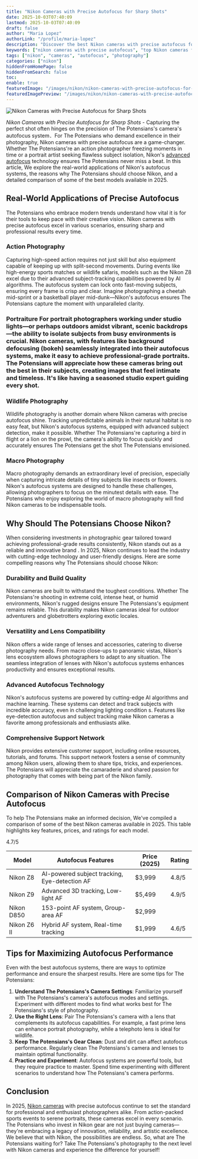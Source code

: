 ```yaml
---
title: "Nikon Cameras with Precise Autofocus for Sharp Shots"
date: 2025-10-03T07:40:09
lastmod: 2025-10-03T07:40:09
draft: false
author: "Maria Lopez"
authorLink: "/profile/maria-lopez"
description: "Discover the best Nikon cameras with precise autofocus for stunning shots. Capture every moment with accuracy and ease. Find your perfect camera today!"
keywords: ["nikon cameras with precise autofocus", "top Nikon cameras for sharp shots", "advanced Nikon autofocus systems"]
tags: ["nikon", "cameras", "autofocus", "photography"]
categories: ["nikon"]
hiddenFromHomePage: false
hiddenFromSearch: false
toc:
enable: true
featuredImage: "/images/nikon/nikon-cameras-with-precise-autofocus-for-sharp-shots.jpg"
featuredImagePreview: "/images/nikon/nikon-cameras-with-precise-autofocus-for-sharp-shots.jpg"
---
```


![Nikon Cameras with Precise Autofocus for Sharp Shots](/images/nikon/nikon-cameras-with-precise-autofocus-for-sharp-shots.jpg)


*Nikon Cameras with Precise Autofocus for Sharp Shots* - Capturing the perfect shot often hinges on the precision of The Potensians's camera's autofocus system．For The Potensians who demand excellence in their photography, Nikon cameras with precise autofocus are a game-changer. Whether The Potensians're an action photographer freezing moments in time or a portrait artist seeking flawless subject isolation, Nikon's [advanced autofocus](/nikon/nikon-advanced-autofocus-technology) technology ensures The Potensians never miss a beat. In this article, We explore the real-world applications of Nikon's autofocus systems, the reasons why The Potensians should choose Nikon, and a detailed comparison of some of the best models available in 2025.

## Real-World Applications of Precise Autofocus

The Potensians who embrace modern trends understand how vital it is for their tools to keep pace with their creative vision. Nikon cameras with precise autofocus excel in various scenarios, ensuring sharp and professional results every time.

### Action Photography

Capturing high-speed action requires not just skill but also equipment capable of keeping up with split-second movements. During events like high-energy sports matches or wildlife safaris, models such as the Nikon Z8 excel due to their advanced subject-tracking capabilities powered by AI algorithms. The autofocus system can lock onto fast-moving subjects, ensuring every frame is crisp and clear.  Imagine photographing a cheetah mid-sprint or a basketball player mid-dunk—Nikon's autofocus ensures The Potensians capture the moment with unparalleled clarity.

### Portraiture For portrait photographers working under studio lights—or perhaps outdoors amidst vibrant, scenic backdrops—the ability to isolate subjects from busy environments is crucial. Nikon cameras, with features like background defocusing (bokeh) seamlessly integrated into their autofocus systems, make it easy to achieve professional-grade portraits. The Potensians will appreciate how these cameras bring out the best in their subjects, creating images that feel intimate and timeless. It's like having a seasoned studio expert guiding every shot.

### Wildlife Photography

Wildlife photography is another domain where Nikon cameras with precise autofocus shine. Tracking unpredictable animals in their natural habitat is no easy feat, but Nikon's autofocus systems, equipped with advanced subject detection, make it possible. Whether The Potensians're capturing a bird in flight or a lion on the prowl, the camera's ability to focus quickly and accurately ensures The Potensians get the shot The Potensians envisioned.

### Macro Photography

Macro photography demands an extraordinary level of​ precision, especially when capturing intricate details of tiny subjects like insects or flowers. Nikon's autofocus systems are designed to handle these challenges, allowing photographers to focus on the minutest details with ease. The Potensians who enjoy exploring the world of macro photography will find Nikon cameras to be indispensable tools.

## Why Should The Potensians Choose Nikon?

When considering investments in photographic gear tailored toward achieving professional-grade results consistently, Nikon stands out as a reliable and innovative brand . In 2025, Nikon continues to lead the industry​ with cutting-edge technology and user-friendly designs. Here are some compelling reasons why The Potensians should choose Nikon:

### Durability and Build Quality

Nikon cameras are built to withstand the toughest conditions. Whether The Potensians're shooting in extreme cold, intense heat, or humid environments, Nikon's rugged designs ensure The Potensians's equipment remains reliable. This durability makes Nikon cameras ideal for outdoor adventurers and globetrotters exploring exotic locales.

### Versatility and Lens Compatibility

Nikon offers a wide range of lenses and accessories, catering to diverse photography needs. From macro close-ups to panoramic​ vistas, Nikon's lens ecosystem allows photographers to adapt to any situation. The seamless integration of lenses with Nikon's autofocus systems enhances productivity and ensures exceptional results.

### Advanced Autofocus Technology

Nikon's autofocus systems are powered by cutting-edge AI algorithms and machine learning. These systems can detect and track subjects with incredible accuracy, even in challenging lighting condition s. Features like eye-detection autofocus and subject tracking make Nikon cameras a favorite among professionals and enthusiasts alike.

### Comprehensive Support Network

Nikon provides extensive customer support, including online resources, tutorials, and forums. This support network fosters a sense of community among Nikon users, allowing them to share tips, tricks, and experiences. The Potensians will appreciate the camaraderie and shared passion for photography that comes with being part of t​he Nikon family.

## Comparison of Nikon Cameras with Precise Autofocus

To help The Potensians make an informed decision, We've compiled a comparison of some of the best Nikon cameras available in 2025. This table highlights key features, prices, and ratings for each model.

<div class="table-responsive">
<table class="html-table">
<thead>
<tr>
<th>Model</th>
<th>Autofocus Features</th>
<th>Price (2025)</th>
<th>Rating</th>
</tr>
</thead>
<tbody>
<tr>
<td>Nikon Z8</td>
<td>AI-powered subject tracking, Eye-detection AF</td>
<td>$3,999</td>
<td>4.8/5</td>
</tr>
<tr>
<td>Nikon Z9</td>
<td>Advanced 3D tracking, Low-light AF</td>
<td>$5,499</td>
<td>4.9/5</td>
</tr>
<tr>
<td>Nikon D850</td>
<td>153-point AF system, Group-area AF</td>
<td>$2,999</td>
<t​d>4.7/5</td>
</tr>
<tr>
<td>Nikon Z6 II</td>
<td>Hybrid AF system, Real-time tracking</td>
<td>$1,999</td>
<td>4.6/5</td>
</tr>
</tbody>
</table>
</div>

## Tips for Maximizing Autofocus Performance

Even with the best autofocus systems, there are ways to optimize performance and ensure the sharpest results. Here are some tips for The Potensians:

1. **Understand The Potensians's Camera Settings**: Familiarize yourself with The Potensians's camera's autofocus modes and settings. Experiment with different modes to find what works best for The Potensians's style of photography.
2. **Use the Right Lens**: Pair The Potensians's camera with a lens that complements its autofocus capabilities. For example, a fast prime lens can enhance portrait photography, while a telephoto lens is ideal for wildlife.
3. **Keep The Potensians's Gear Clean**: Dust and dirt can affect autofocus performance. Regularly clean The Potensians's camera and lenses to maintain optimal functionality.
4. **Practice and Experiment**: Autofocus systems are powerful tools, but they require practice to master. Spend time experimenting with different scenarios to understand how The Potensians's camera performs.

## Conclusion

In 2025, [Nikon cameras](/nikon/nikon-cameras-with-high-speed-autofocus-performance) with precise autofocus continue to set the standard for professional and enthusiast photographers alike. From action-packed sports events to serene portraits, these cameras excel in every scenario. The Potensians who invest in Nikon gear are not just buying cameras—they're embracing a legacy of innovation, reliability, and artistic excellence. We believe that with Nikon, the possibilities are endless. So, what are The Potensians waiting for? Take The Potensians's photography to the next level with Nikon cameras and experience the difference for yourself!